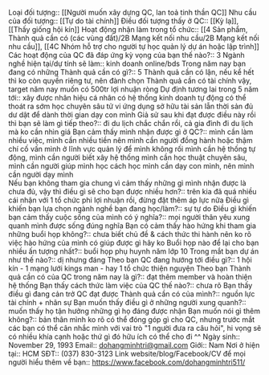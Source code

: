 Loại đối tượng:: [[Người muốn xây dựng QC, lan toả tinh thần QC]]
Nhu cầu của đối tượng:: [[Tự do tài chính]]
Điều đối tượng thấy ở QC:: [[Kỳ lạ]], [[Thấy giống hội kín]]
Hoạt động nhận làm trong tổ chức:: [[4 Sản phẩm, Thành quả cần có (các vùng đất)/2B Mạng kết nối nhu cầu/2B Mạng kết nối nhu cầu]], [[4C Nhóm hỗ trợ cho người tự học quản lý dự án hoặc lập trình]]
Các hoạt động của QC đã đáp ứng kỳ vọng của bạn thế nào?:: 3
Ngành nghề hiện tại/dự tính sẽ làm:: kinh doanh online/bds
Trong năm nay bạn đang có những Thành quả cần có gì?:: 5 Thành quả cần có lận, nếu kể hết thì ko còn quyền riêng tư, nên đành chọn Thành quả cần có tài chính vậy, target năm nay muốn có 500tr lợi nhuận ròng
Dự định tương lai trong 5 năm tới:: xây được nhân hiệu cá nhân có hệ thống kinh doanh tự động có thể thoát ra sớm học chuyên sâu tử vi ứng dụng sở hữu tài sản lẫn thời sản đủ dư dật để dành thời gian dạy con mình
Giả sử sau khi đạt được điều này rồi thì bạn sẽ làm gì tiếp theo?:: đi du lịch chắc chắn rồi, cả gia đình đi du lịch mà ko cần nhìn giá 
Bạn cảm thấy mình nhận được gì ở QC?:: mình cần làm nhiều việc, mình cần nhiều tiền nên mình cần người đồng hành hoặc thậm chí cố vấn mình ở lĩnh vực quản lý để mình không rối mình cần hệ thống tự động, mình cần người biết xây hệ thống mình cần học thuật chuyên sâu, mình cần người giúp mình học cách học mình cần dạy con mình, nên mình cần người dạy mình  
Nếu bạn không tham gia chung vì cảm thấy những gì mình nhận được là chưa đủ, vậy thì điều gì sẽ cho bạn được nhiều hơn?:: trên kia đã quá nhiều cái nhận với 1 tổ chức phi lợi nhuận rồi, đừng đặt thêm áp lực nữa
Điều gì khiến bạn lựa chọn ngành nghề bạn đang học/làm?:: sự tự do 
Điều gì khiến bạn cảm thấy cuộc sống của mình có ý nghĩa?:: mọi người thân yêu xung quanh mình được sống đúng nghĩa
Bạn có cảm thấy hào hứng khi tham gia những buổi họp không?:: chưa biết chủ đề & cách thức thi hành nên ko rõ việc hào hứng của mình có giúp được gì hây ko 
Buổi họp nào để lại cho bạn nhiều ấn tượng nhất?:: buổi họp phụ huynh năm lớp 10
Trong mắt bạn dự án như thế nào?:: dị nhưng đáng
Theo bạn QC đang hướng tới điều gì?:: 1 hội kín - 1 mạng lưới kings man - hay 1 tổ chức thiện nguyện 
Theo bạn Thành quả cần có của QC trong năm nay là gì?:: đạt thêm member và hoàn thiện hệ thống 
Bạn thấy cách thức làm việc của QC thế nào?:: chưa rõ 
Bạn thấy điều gì đang cản trở QC đạt được Thành quả cần có của mình?:: nguồn lực tài chính + nhân sự
Bạn muốn thấy điều gì ở những người xung quanh?:: muốn thấy họ tận hưởng những gì họ đáng được nhận
Bạn muốn nói gì thêm không?:: bản thân mình ko rõ có thể đóng góp gì cho QC, nhưng trước mắt các bạn có thể cân nhắc mình với vai trò "1 người đưa ra câu hỏi", hi vọng sẽ có nhiều khía cạnh hoặc thứ gì đó hữu ích có thể cho đi ^^
Ngày sinh:: November 29, 1993
Email:: dohangminhtri@gmail.com
Giới:: Nam
Nơi ở hiện tại:: HCM
SĐT:: (037) 830-3123
Link website/blog/Facebook/CV để mọi người hiểu thêm về bạn:: https://www.facebook.com/dohangminhtri511/
